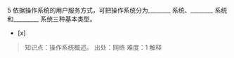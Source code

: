 5
依据操作系统的用户服务方式，可把操作系统分为________ 系统、________ 系统和_________ 系统三种基本类型。
- [x]  

> 知识点：操作系统概述。
> 出处：网络
> 难度：1
> 解释
